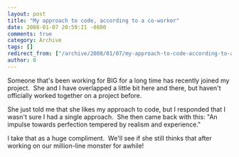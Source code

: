 ```yaml
---
layout: post
title: "My approach to code, according to a co-worker"
date: 2008-01-07 20:59:21 -0800
comments: true
category: Archive
tags: []
redirect_from: ["/archive/2008/01/07/my-approach-to-code-according-to-a-co-worker.aspx/"]
author: 0
---
```

<!-- more -->
<p>Someone that's been working for BIG for a long time has recently joined my project.  She and I have overlapped a little bit here and there, but haven't officially worked together on a project before.</p>  <p>She just told me that she likes my approach to code, but I responded that I wasn't sure I had a single approach.  She then came back with this: "<font style="background-color: #ffffff">An impulse towards perfection tempered by realism and experience."</font></p>  <p>I take that as a huge compliment.  We'll see if she still thinks that after working on our million-line monster for awhile!</p>

